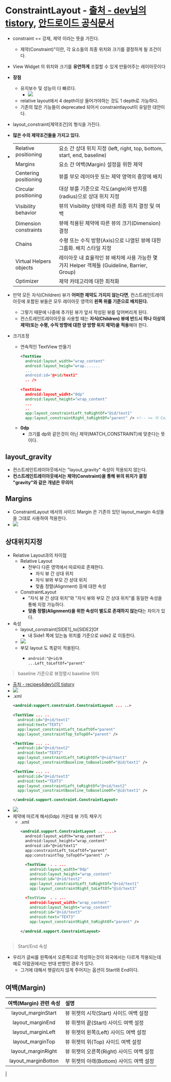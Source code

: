 ConstraintLayout - [출처 - dev님의 tistory](https://recipes4dev.tistory.com/158), [안드로이드 공식문서](https://developer.android.com/reference/android/support/constraint/ConstraintLayout)
===
* constraint == 강제, 제약 이라는 뜻을 가진다.
  * 제약(Constraint)"이란, 각 요소들의 최종 위치와 크기를 결정하게 될 조건이다.
* View Widget 의 위치와 크기를 **유연하게** 조절할 수 있게 만들어주는 레이아웃이다
* **장점**
  * 유지보수 및 성능이 다 빠르다.
    * ![](img/constaintlayout_performance.png)
  * relative layout에서 4 depth이상 들어가야하는 것도 1 depth로 가능하다.
  * 기존의 많은 기능들이 deprecated 되어서 constraintlayout이 유일한 대안이다.
* layout_constraint[제약조건]의 형식을 가진다.
* **많은 수의 제약조건들을 가지고 있다.**
* |||
  |----|----|
  |Relative positioning|요소 간 상대 위치 지정 (left, right, top, bottom, start, end, baseline)|
  |Margins|요소 간 여백(Margin) 설정을 위한 제약|
  |Centering positioning|뷰를 부모 레이아웃 또는 제약 영역의 중앙에 배치|
  |Circular positioning|대상 뷰를 기준으로 각도(angle)와 반지름(radius)으로 상대 위치 지정|
  |Visibility behavior|뷰의 Visibility 상태에 따른 최종 위치 결정 및 여백|
  |Dimension constraints|뷰에 적용된 제약에 따른 뷰의 크기(Dimension) 결정|
  |Chains|수평 또는 수직 방향(Axis)으로 나열된 뷰에 대한 그룹화. 배치 스타일 지정|
  |Virtual Helpers objects|레이아웃 내 효율적인 뷰 배치에 사용 가능한 몇 가지 Helper 객체들 (Guideline, Barrier, Group)|
  |Optimizer|제약 카테고리에 대한 최적화|

* 만약 모든 자식(Children) 뷰가 **어떠한 제약도 가지지 않는다면**, 컨스트레인트레이아웃에 포함된 뷰들은 모두 레이아웃 영역의 **왼쪽 위를 기준으로 배치된다.** 
  * 그렇기 때문에 나중에 추가된 뷰가 앞서 작성된 뷰를 덮어버리게 된다.
  * 컨스트레인트레이아웃을 사용할 때는 **자식(Children) 뷰에 반드시 하나 이상의 제약(또는 수평, 수직 방향에 대한 양 방향 위치 제약)을 적용**해야 한다.

* 크기조정
  * 연속적인 TextView 만들기
    ```xml
    <TextView
      android:layout_width="wrap_content"
      android:layout_heigh="wrap.......
      ...
      android:id="@+id/text1"
      .. />
                            
    <TextView
      android:layout_widht="0dp"
      android:layout_height="wrap_content"
      ...
      ..
      app:layout_constraintLeft_toRightOf="@id/text1"
      app:layout_constraintRight_toRightOf="parent" /> <!-- <= 이 Contraint에 조건을 맞춘다는뜻이다.-->
  * **0dp**
    * 크기를 dp와 같은것이 아닌 제약(MATCH_CONSTRAINT)에 맞춘다는 뜻이다.
                                                   
layout_gravity
---
* 컨스트레인트레이아웃에서는 "layout_gravity" 속성이 적용되지 않는다. 
* **컨스트레인트레이아웃에서는 제약(Constraint)을 통해 뷰의 위치가 결정 "gravity"와 같은 개념은 무의미**
                                                          
Margins
---
* ConstraintLayout 에서의 사이드 Margin 은 기존의 있던 layout_margin 속성들을 그대로 사용하여 적용한다.
* ![](img/constaintlayout_margins.png)
                                                         
상대위치지정
---
* Relative Layout과의 차이점
  * Relative Layout
     * 전부다 다른 영역에서 따로따로 존재한다.
       * 자식 뷰 간 상대 위치
       * 자식 뷰와 부모 간 상대 위치
       * 맞춤 정렬(Alignment) 등에 대한 속성 
  * ConstraintLayout
     * "자식 뷰 간 상대 위치"와 "자식 뷰와 부모 간 상대 위치"를 동일한 속성을 통해 지정 가능하다.
     * **맞춤 정렬(Alignment)을 위한 속성이 별도로 존재하지 않는다**는 차이가 있다.
* 속성
  * layout_constraint[SIDE1]_to[SIDE2]Of
     * 내 Side1 쪽에 있는놈 위치를 기준으로 side2 로 이동한다.
  * ![](img/constaintlayout_orientation.png)
  * 부모 layout 도 똑같이 적용된다.
    * ```xml
      android:"@+id/A
      ...Left_toLeftOf="parent"
> baseline 기준으로 뷰정렬시 baseline 의미
  * [출처 - recipes4dev님의 tistory](https://recipes4dev.tistory.com/161?category=658689)
  * ![](https://t1.daumcdn.net/cfile/tistory/9943BD345CB9656119)
  * .xml
    ```xml
    <android:support.constraint.ConstraintLayout ... ..>          
              
    <TextView ... ..
      android:id="@+id/text1"
      android:text="TEXT1"
      app:layout_constraintLeft_toLeftOf="parent"
      app:layout_constraintTop_toTopOf="parent" />

    <TextView ... ..
      android:id="@+id/text2"
      android:text="TEXT2"
      app:layout_constraintLeft_toRightOf="@+id/text1"
      app:layout_constraintBaseline_toBaselineOf="@id/text1" />

    <TextView ... ..
      android:id="@+id/text3"
      android:text="TEXT3"
      app:layout_constraintLeft_toRightOf="@+id/text2"
      app:layout_constraintBaseline_toBaselineOf="@id/text1" />

    </android.support.constraint.ConstraintLayout>
  * ![](img/constraintlayout_baseline.png)
* 제약에 따르게 해서(0dp) 가운데 뷰 가득 채우기 
  * .xml
    ```xml
    <android.support.ConstraintLayout .. ....>
      android:layout_width="wrap_content"
      android:layout_height="wrap_content"
      android:id="@+id/text1"
      app:constraintLeft_toLeftOf="parent"
      app:constraintTop_toTopOf="parent" />
     
      <TextView  . . ...
        android:layout_width="0dp"
        android:layout_height="wrap_content"
        android:id="@+id/text2"
        app:layout_constraintLeft_toRightOf="@+id/text1"
        app:layout_constraintRight_toLeftOf="@id/text3"
              
      <TextView  . . ...
        android:layout_width="wrap_content"
        android:layout_height="wrap_content"
        android:id="@+id/text3"
        android:text="TEXT3"
        app:layout_constraintRight_toRightOf="parent" />
   
    </android.support.ConstraintLayout>
     
> Start/End 속성
* 우리가 글씨를 왼쪽에서 오른쪽으로 작성하는것이 외국에서는 다르게 작용되는데 예로 아랍권에서는 반대 반향인 경우가 있다.
  * 그거에 대해서 헷갈리지 않게 주어지는 옵션이 Start와 End이다.
     
여백(Margin)
---
|여백(Margin) 관련 속성|설명|
|:---:|:---|
|layout_marginStart|뷰 위젯의 시작(Start) 사이드 여백 설정|
|layout_marginEnd|뷰 위젯의 끝(Start) 사이드 여백 설정|
|layout_marginLeft|뷰 위젯의 왼쪽(Left) 사이드 여백 설정|
|layout_marginTop|뷰 위젯의 위(Top) 사이드 여백 설정|
|layout_marginRight|뷰 위젯의 오른쪽(Right) 사이드 여백 설정|
|layout_marginBotton|부 위젯의 아래(Bottom) 사이드 여백 설정|
|
